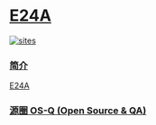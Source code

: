﻿# [E24A](https://github.com/OS-Q/E24A)

[![sites](http://182.61.61.133/link/resources/OSQ.png)](http://www.OS-Q.com)

### [简介](https://github.com/OS-Q/E24A/wiki)

[E24A](https://github.com/OS-Q/E24A)

### [源圈 OS-Q (Open Source & QA) ](http://www.OS-Q.com)
